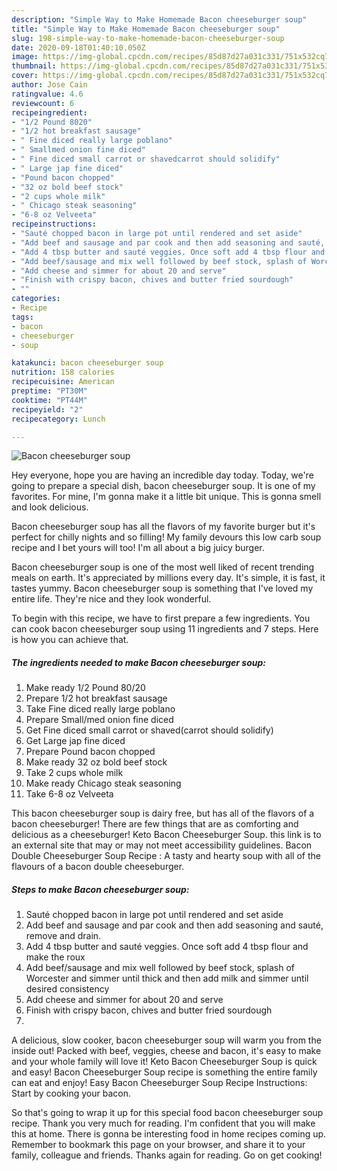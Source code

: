 ```yaml
---
description: "Simple Way to Make Homemade Bacon cheeseburger soup"
title: "Simple Way to Make Homemade Bacon cheeseburger soup"
slug: 198-simple-way-to-make-homemade-bacon-cheeseburger-soup
date: 2020-09-18T01:40:10.050Z
image: https://img-global.cpcdn.com/recipes/85d87d27a031c331/751x532cq70/bacon-cheeseburger-soup-recipe-main-photo.jpg
thumbnail: https://img-global.cpcdn.com/recipes/85d87d27a031c331/751x532cq70/bacon-cheeseburger-soup-recipe-main-photo.jpg
cover: https://img-global.cpcdn.com/recipes/85d87d27a031c331/751x532cq70/bacon-cheeseburger-soup-recipe-main-photo.jpg
author: Jose Cain
ratingvalue: 4.6
reviewcount: 6
recipeingredient:
- "1/2 Pound 8020"
- "1/2 hot breakfast sausage"
- " Fine diced really large poblano"
- " Smallmed onion fine diced"
- " Fine diced small carrot or shavedcarrot should solidify"
- " Large jap fine diced"
- "Pound bacon chopped"
- "32 oz bold beef stock"
- "2 cups whole milk"
- " Chicago steak seasoning"
- "6-8 oz Velveeta"
recipeinstructions:
- "Sauté chopped bacon in large pot until rendered and set aside"
- "Add beef and sausage and par cook and then add seasoning and sauté, remove and drain."
- "Add 4 tbsp butter and sauté veggies. Once soft add 4 tbsp flour and make the roux"
- "Add beef/sausage and mix well followed by beef stock, splash of Worcester and simmer until thick and then add milk and simmer until desired consistency"
- "Add cheese and simmer for about 20 and serve"
- "Finish with crispy bacon, chives and butter fried sourdough"
- ""
categories:
- Recipe
tags:
- bacon
- cheeseburger
- soup

katakunci: bacon cheeseburger soup 
nutrition: 158 calories
recipecuisine: American
preptime: "PT30M"
cooktime: "PT44M"
recipeyield: "2"
recipecategory: Lunch

---
```



![Bacon cheeseburger soup](https://img-global.cpcdn.com/recipes/85d87d27a031c331/751x532cq70/bacon-cheeseburger-soup-recipe-main-photo.jpg)

Hey everyone, hope you are having an incredible day today. Today, we're going to prepare a special dish, bacon cheeseburger soup. It is one of my favorites. For mine, I'm gonna make it a little bit unique. This is gonna smell and look delicious.

Bacon cheeseburger soup has all the flavors of my favorite burger but it&#39;s perfect for chilly nights and so filling! My family devours this low carb soup recipe and I bet yours will too! I&#39;m all about a big juicy burger.

Bacon cheeseburger soup is one of the most well liked of recent trending meals on earth. It's appreciated by millions every day. It's simple, it is fast, it tastes yummy. Bacon cheeseburger soup is something that I've loved my entire life. They're nice and they look wonderful.


To begin with this recipe, we have to first prepare a few ingredients. You can cook bacon cheeseburger soup using 11 ingredients and 7 steps. Here is how you can achieve that.

<!--inarticleads1-->

##### The ingredients needed to make Bacon cheeseburger soup:

1. Make ready 1/2 Pound 80/20
1. Prepare 1/2 hot breakfast sausage
1. Take  Fine diced really large poblano
1. Prepare  Small/med onion fine diced
1. Get  Fine diced small carrot or shaved(carrot should solidify)
1. Get  Large jap fine diced
1. Prepare Pound bacon chopped
1. Make ready 32 oz bold beef stock
1. Take 2 cups whole milk
1. Make ready  Chicago steak seasoning
1. Take 6-8 oz Velveeta


This bacon cheeseburger soup is dairy free, but has all of the flavors of a bacon cheeseburger! There are few things that are as comforting and delicious as a cheeseburger! Keto Bacon Cheeseburger Soup. this link is to an external site that may or may not meet accessibility guidelines. Bacon Double Cheeseburger Soup Recipe : A tasty and hearty soup with all of the flavours of a bacon double cheeseburger. 

<!--inarticleads2-->

##### Steps to make Bacon cheeseburger soup:

1. Sauté chopped bacon in large pot until rendered and set aside
1. Add beef and sausage and par cook and then add seasoning and sauté, remove and drain.
1. Add 4 tbsp butter and sauté veggies. Once soft add 4 tbsp flour and make the roux
1. Add beef/sausage and mix well followed by beef stock, splash of Worcester and simmer until thick and then add milk and simmer until desired consistency
1. Add cheese and simmer for about 20 and serve
1. Finish with crispy bacon, chives and butter fried sourdough
1. 


A delicious, slow cooker, bacon cheeseburger soup will warm you from the inside out! Packed with beef, veggies, cheese and bacon, it&#39;s easy to make and your whole family will love it! Keto Bacon Cheeseburger Soup is quick and easy! Bacon Cheeseburger Soup recipe is something the entire family can eat and enjoy! Easy Bacon Cheeseburger Soup Recipe Instructions: Start by cooking your bacon. 

So that's going to wrap it up for this special food bacon cheeseburger soup recipe. Thank you very much for reading. I'm confident that you will make this at home. There is gonna be interesting food in home recipes coming up. Remember to bookmark this page on your browser, and share it to your family, colleague and friends. Thanks again for reading. Go on get cooking!
